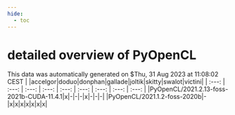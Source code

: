 ```yaml
---
hide:
  - toc
---
```


detailed overview of PyOpenCL
=============================


This data was automatically generated on $Thu, 31 Aug 2023 at 11:08:02 CEST
| |accelgor|doduo|donphan|gallade|joltik|skitty|swalot|victini|
| :---: | :---: | :---: | :---: | :---: | :---: | :---: | :---: | :---: |
|PyOpenCL/2021.2.13-foss-2021b-CUDA-11.4.1|x|-|-|-|x|-|-|-|
|PyOpenCL/2021.1.2-foss-2020b|-|x|x|x|x|x|x|x|
